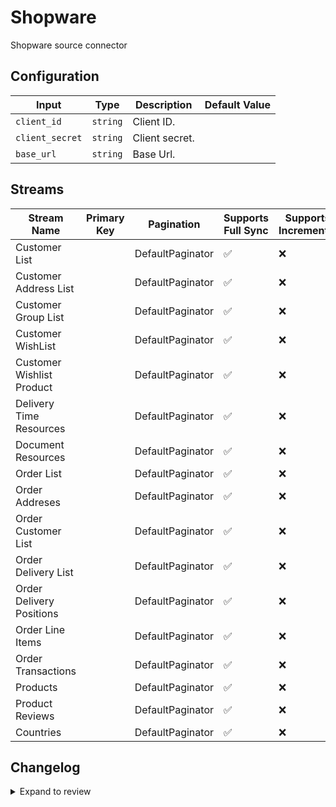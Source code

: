 # Shopware
Shopware source connector

## Configuration

| Input | Type | Description | Default Value |
|-------|------|-------------|---------------|
| `client_id` | `string` | Client ID.  |  |
| `client_secret` | `string` | Client secret.  |  |
| `base_url` | `string` | Base Url.  |  |

## Streams
| Stream Name | Primary Key | Pagination | Supports Full Sync | Supports Incremental |
|-------------|-------------|------------|---------------------|----------------------|
| Customer List |  | DefaultPaginator | ✅ |  ❌  |
| Customer Address List |  | DefaultPaginator | ✅ |  ❌  |
| Customer Group List |  | DefaultPaginator | ✅ |  ❌  |
| Customer WishList  |  | DefaultPaginator | ✅ |  ❌  |
| Customer Wishlist Product |  | DefaultPaginator | ✅ |  ❌  |
| Delivery Time Resources |  | DefaultPaginator | ✅ |  ❌  |
| Document Resources |  | DefaultPaginator | ✅ |  ❌  |
| Order List |  | DefaultPaginator | ✅ |  ❌  |
| Order Addreses |  | DefaultPaginator | ✅ |  ❌  |
| Order Customer List |  | DefaultPaginator | ✅ |  ❌  |
| Order Delivery List |  | DefaultPaginator | ✅ |  ❌  |
| Order Delivery Positions |  | DefaultPaginator | ✅ |  ❌  |
| Order Line Items |  | DefaultPaginator | ✅ |  ❌  |
| Order Transactions |  | DefaultPaginator | ✅ |  ❌  |
| Products |  | DefaultPaginator | ✅ |  ❌  |
| Product Reviews |  | DefaultPaginator | ✅ |  ❌  |
| Countries |  | DefaultPaginator | ✅ |  ❌  |

## Changelog

<details>
  <summary>Expand to review</summary>

| Version          | Date              | Pull Request | Subject        |
|------------------|-------------------|--------------|----------------|
| 0.0.1 | 2024-10-21 | | Initial release by [@Harmaton](https://github.com/Harmaton) via Connector Builder |

</details>
